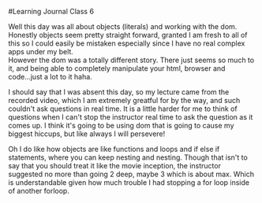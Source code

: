#Learning Journal Class 6  

Well this day was all about objects (literals) and working with the dom.
Honestly objects seem pretty straight forward, granted I am fresh to all of this so I could easily be mistaken especially since I have no real complex apps under my belt.  
However the dom was a totally different story. There just seems so much to it, and being able to completely manipulate your html, browser and code...just a lot to it haha.  

I should say that I was absent this day, so my lecture came from the recorded video, which I am extremely greatful for by the way, and such couldn't ask questions in real time.  It is a little harder for me to think of questions when I can't stop the instructor real time to ask the question as it comes up.  I think it's going to be using dom that is going to cause my biggest hiccups, but like always I will persevere!  

Oh I do like how objects are like functions and loops and if else if statements, where you can keep nesting and nesting.  Though that isn't to say that you should treat it like the movie inception, the instructor suggested no more than going 2 deep, maybe 3 which is about max.  Which is understandable given how much trouble I had stopping a for loop inside of another forloop.
